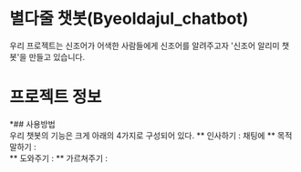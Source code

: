 # 별다줄 챗봇(Byeoldajul_chatbot)  
  우리 프로젝트는 신조어가 어색한 사람들에게 신조어를 알려주고자 '신조어 알리미 챗봇'을 만들고 있습니다.  
  
# 프로젝트 정보  
 *## 사용방법   
   우리 챗봇의 기능은 크게 아래의 4가지로 구성되어 있다.
  ** 인사하기 : 채팅에
  ** 목적말하기 :   
  ** 도와주기 :
  ** 가르쳐주기 :

